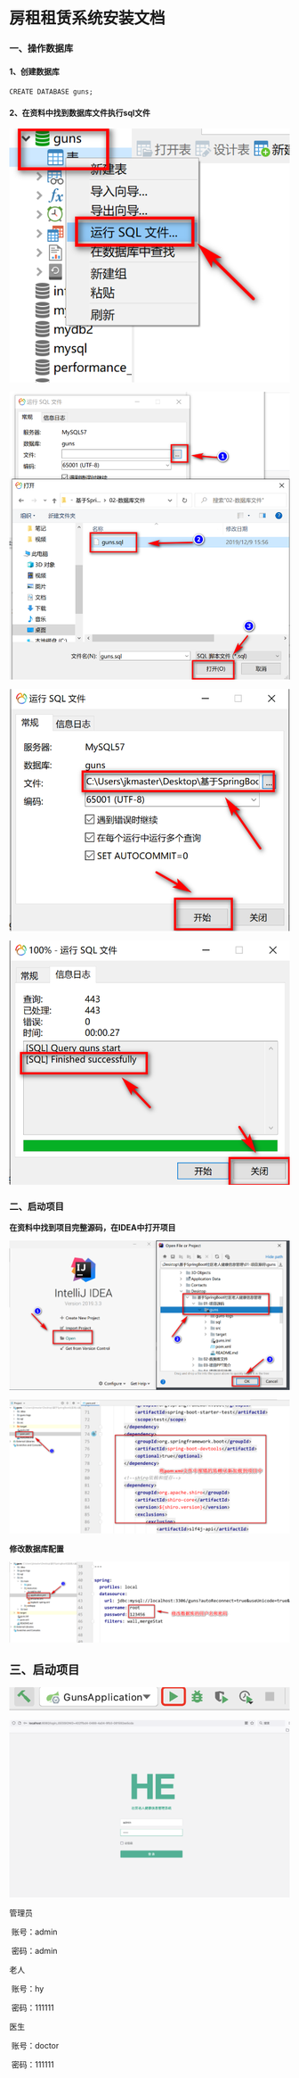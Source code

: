 # 房租租赁系统安装文档



### 一、操作数据库

#### 1、创建数据库

```mysql
CREATE DATABASE guns;
```

#### 2、在资料中找到数据库文件执行sql文件

![2022-02-16_165453](系统安装文档.assets/2022-02-16_165453.png)

![2022-02-16_165731](系统安装文档.assets/2022-02-16_165731.png)

![2022-02-16_165808](系统安装文档.assets/2022-02-16_165808.png)

![、](系统安装文档.assets/、.png)

### 二、启动项目

**在资料中找到项目完整源码，在IDEA中打开项目**

![2022-02-16_164703](系统安装文档.assets/2022-02-16_164703.png)

![2022-02-16_165110](系统安装文档.assets/2022-02-16_165110.png)

**修改数据库配置**

![2022-02-16_165319](系统安装文档.assets/2022-02-16_165319.png)



## 三、启动项目

![1645003525823](系统安装文档.assets/1645003525823.png)

![1645003579537](系统安装文档.assets/1645003579537.png)

管理员

​	账号：admin

​	密码：admin

老人

​	账号：hy

​	密码：111111

医生

​	账号：doctor

​	密码：111111



​	

